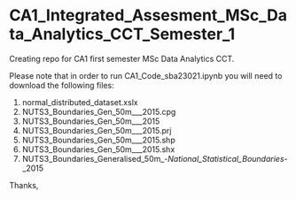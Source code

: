 # CA1_Integrated_Assesment_MSc_Data_Analytics_CCT_Semester_1
Creating repo for CA1 first semester MSc Data Analytics CCT.

Please note that in order to run CA1_Code_sba23021.ipynb you will need to download the following files:

1. normal_distributed_dataset.xslx
2. NUTS3_Boundaries_Gen_50m___2015.cpg
3. NUTS3_Boundaries_Gen_50m___2015
4. NUTS3_Boundaries_Gen_50m___2015.prj
5. NUTS3_Boundaries_Gen_50m___2015.shp
6. NUTS3_Boundaries_Gen_50m___2015.shx
7. NUTS3_Boundaries_Generalised_50m_-_National_Statistical_Boundaries_-_2015

Thanks,
